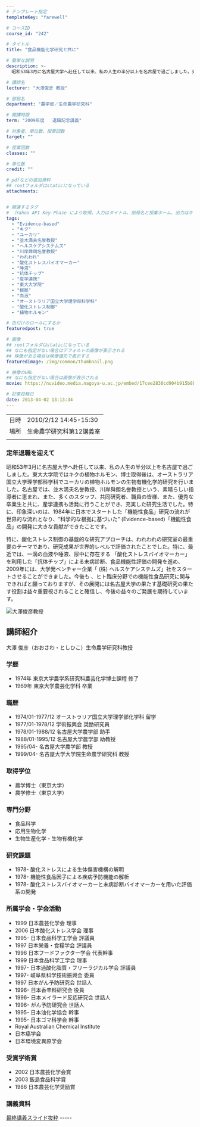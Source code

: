 ```yaml
---
# テンプレート指定
templateKey: "farewell"

# コースID
course_id: "242"

# タイトル
title: "食品機能化学研究と共に"

# 簡単な説明
description: >-
  昭和53年3月に名古屋大学へ赴任して以来、私の人生の半分以上を名古屋で過ごしました。東大大学院ではキクの植物ホルモン、博士取得後は、オーストラリア国立大学理学部科学科でユーカリの植物ホルモンの生物有機化学的研究を行いました。名古屋では、並木満夫名誉教授、川岸舜朗名誉教授という、素晴らしい指導者に恵まれ、また、多くのスタッフ、共同研究者、職員の皆様、また、優秀な卒業生と共に、産学連携も活発に行う ....

# 講師名
lecturer: "大澤俊彦 教授"

# 部局名
department: "農学部／生命農学研究科"

# 開講時限
term: "2009年度	退職記念講義"

# 対象者、単位数、授業回数
target: ""

# 授業回数
classes: ""

# 単位数
credit: ""

# pdfなどの追加資料
## rootフォルダはstaticになっている
attachments:


# 関連するタグ
# （Yahoo API Key-Phase により取得。入力はタイトル、部局名と授業ホーム、出力はキーフレーズ（tags））
tags:
  - "Evidence-based"
  - "キク"
  - "ユーカリ"
  - "並木満夫名誉教授"
  - "ヘルスケアシステムズ"
  - "川岸舜朗名誉教授"
  - "われわれ"
  - "酸化ストレスバイオマーカー"
  - "唾液"
  - "抗体チップ"
  - "産学連携"
  - "東大大学院"
  - "根拠"
  - "血液"
  - "オーストラリア国立大学理学部科学科"
  - "酸化ストレス制御"
  - "植物ホルモン"

# 色付けのロールにするか
featuredpost: true

# 画像
## rootフォルダはstaticになっている
## なにも指定がない場合はデフォルトの画像が表示される
## 映像がある場合は映像優先で表示する
featuredimage: /img/common/thumbnail.png

# 映像のURL
## なにも指定がない場合は画像が表示される
movie: https://nuvideo.media.nagoya-u.ac.jp/embed/17cee2830cd904b915b8b164a49f99544f6df7c2

# 記事投稿日
date: 2013-04-02 13:13:34
---
```


|   |   |
|---|---|
| 日時 | 2010/2/12  14:45-15:30 |
| 場所 | 生命農学研究科第12講義室 |
|   |   |


### 定年退職を迎えて

昭和53年3月に名古屋大学へ赴任して以来、私の人生の半分以上を名古屋で過ごしました。東大大学院ではキクの植物ホルモン、博士取得後は、オーストラリア国立大学理学部科学科でユーカリの植物ホルモンの生物有機化学的研究を行いました。名古屋では、並木満夫名誉教授、川岸舜朗名誉教授という、素晴らしい指導者に恵まれ、また、多くのスタッフ、共同研究者、職員の皆様、また、優秀な卒業生と共に、産学連携も活発に行うことができ、充実した研究生活でした。特に、印象深いのは、1984年に日本でスタートした「機能性食品」研究の流れが世界的な流れとなり、“科学的な根拠に基づいた” (Evidence-based)「機能性食品」の開発に大きな貢献ができたことです。

特に、酸化ストレス制御の基盤的な研究アプローチは、われわれの研究室の最重要のテーマであり、研究成果が世界的レベルで評価されたことでした。特に、最近では、一滴の血液や唾液、尿中に存在する 「酸化ストレスバイオマーカー」を利用した「抗体チップ」による未病診断、食品機能性評価の開発を進め、2009年には、大学発ベンチャー企業「 (株) ヘルスケアシステムズ」社をスタートさせることができました。今後も 、ヒト臨床分野での機能性食品研究に関与できればと願っておりますが、その展開には名古屋大学の果たす基礎研究の果たす役割は益々重要視されることと確信し、今後の益々のご発展を期待しています。


![大澤俊彦教授](https://ocw.nagoya-u.jp/files/242/s_ohsawa.jpg) 
## 講師紹介

大澤 俊彦（おおさわ・としひこ）生命農学研究科教授

### 学歴

* 1974年 東京大学農学系研究科農芸化学博士課程 修了
* 1969年 東京大学農芸化学科 卒業

### 職歴

* 1974/01-1977/12 オーストラリア国立大学理学部化学科 留学
* 1977/01-1978/12 学術振興会 奨励研究員
* 1978/01-1988/12 名古屋大学農学部 助手
* 1988/01-1995/12 名古屋大学農学部 助教授
* 1995/04- 名古屋大学農学部 教授
* 1999/04- 名古屋大学大学院生命農学研究科 教授

### 取得学位

* 農学博士（東京大学）
* 農学修士（東京大学）

### 専門分野

* 食品科学
* 応用生物化学
* 生物生産化学・生物有機化学

### 研究課題

* 1978- 酸化ストレスによる生体傷害機構の解明
* 1978- 機能性食品因子による疾病予防機能の解析
* 1978- 酸化ストレスバイオマーカーと未病診断バイオマーカーを用いた評価系の開発

### 所属学会・学会活動

* 1999 日本農芸化学会 理事
* 2006 日本酸化ストレス学会 理事
* 1995- 日本食品科学工学会 評議員
* 1997 日本栄養・食糧学会 評議員
* 1996 日本フードファクター学会 代表幹事
* 1999 日本食品科学工学会 理事
* 1997- 日本過酸化脂質・フリーラジカル学会 評議員
* 1997- 岐阜県科学技術振興会 委員
* 1997 日本がん予防研究会 世話人
* 1996- 日本香辛料研究会 役員
* 1996- 日本メイラード反応研究会 世話人
* 1996- がん予防研究会 世話人
* 1995- 日本油化学協会 幹事
* 1995- 日本ゴマ科学会 幹事
* Royal Australian Chemical Institute
* 日本癌学会
* 日本環境変異原学会

### 受賞学術賞

* 2002 日本農芸化学会賞
* 2003 飯島食品科学賞
* 1986 日本農芸化学奨励賞


### 講義資料

[最終講義スライド抜粋](https://ocw.nagoya-u.jp/files/242/s_ohsawa_lec.pdf) -----